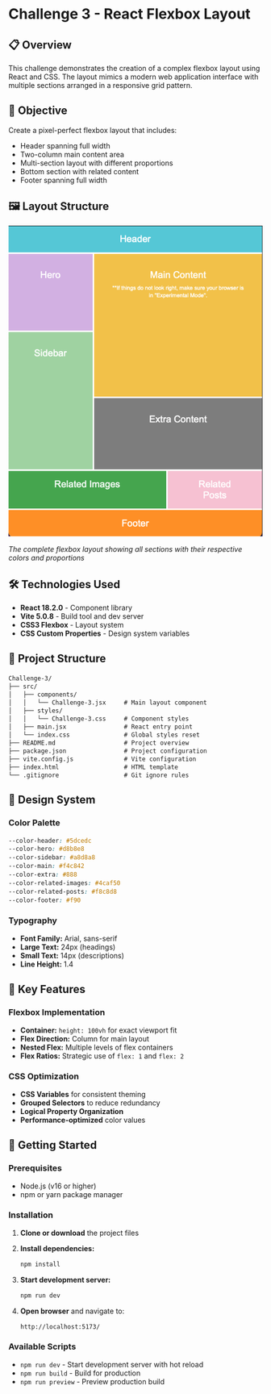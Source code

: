 # Challenge 3 - React Flexbox Layout

## 📋 Overview

This challenge demonstrates the creation of a complex flexbox layout using React and CSS. The layout mimics a modern web application interface with multiple sections arranged in a responsive grid pattern.

## 🎯 Objective

Create a pixel-perfect flexbox layout that includes:

- Header spanning full width
- Two-column main content area
- Multi-section layout with different proportions
- Bottom section with related content
- Footer spanning full width

## 🖼️ Layout Structure

![Challenge-3 Layout](./docs/images/grid.png)

_The complete flexbox layout showing all sections with their respective colors and proportions_

## 🛠️ Technologies Used

- **React 18.2.0** - Component library
- **Vite 5.0.8** - Build tool and dev server
- **CSS3 Flexbox** - Layout system
- **CSS Custom Properties** - Design system variables

## 📁 Project Structure

```
Challenge-3/
├── src/
│   ├── components/
│   │   └── Challenge-3.jsx     # Main layout component
│   ├── styles/
│   │   └── Challenge-3.css     # Component styles
│   ├── main.jsx                # React entry point
│   └── index.css               # Global styles reset
├── README.md                   # Project overview
├── package.json                # Project configuration
├── vite.config.js              # Vite configuration
├── index.html                  # HTML template
└── .gitignore                  # Git ignore rules
```

## 🎨 Design System

### Color Palette

```css
--color-header: #5dcedc
--color-hero: #d8b8e8
--color-sidebar: #a8d8a8
--color-main: #f4c842
--color-extra: #888
--color-related-images: #4caf50
--color-related-posts: #f8c8d8
--color-footer: #f90
```

### Typography

- **Font Family:** Arial, sans-serif
- **Large Text:** 24px (headings)
- **Small Text:** 14px (descriptions)
- **Line Height:** 1.4

## 🔧 Key Features

### Flexbox Implementation

- **Container:** `height: 100vh` for exact viewport fit
- **Flex Direction:** Column for main layout
- **Nested Flex:** Multiple levels of flex containers
- **Flex Ratios:** Strategic use of `flex: 1` and `flex: 2`

### CSS Optimization

- **CSS Variables** for consistent theming
- **Grouped Selectors** to reduce redundancy
- **Logical Property Organization**
- **Performance-optimized** color values

## 🚀 Getting Started

### Prerequisites

- Node.js (v16 or higher)
- npm or yarn package manager

### Installation

1. **Clone or download** the project files
2. **Install dependencies:**

   ```bash
   npm install
   ```

3. **Start development server:**

   ```bash
   npm run dev
   ```

4. **Open browser** and navigate to:
   ```
   http://localhost:5173/
   ```

### Available Scripts

- `npm run dev` - Start development server with hot reload
- `npm run build` - Build for production
- `npm run preview` - Preview production build
